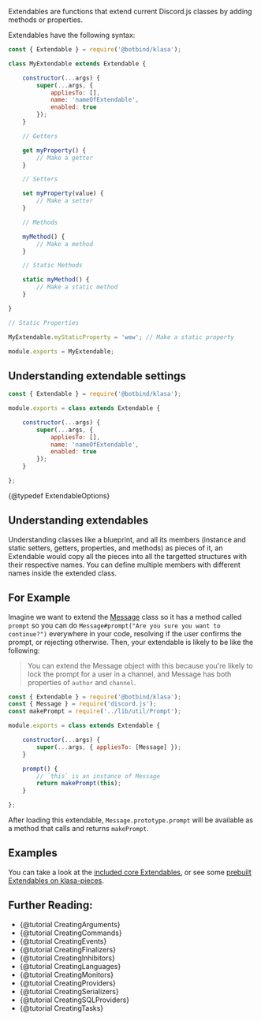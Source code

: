 Extendables are functions that extend current Discord.js classes by adding methods or properties.

Extendables have the following syntax:

<!-- eslint-disable no-dupe-class-members, no-inline-comments -->

```javascript
const { Extendable } = require('@botbind/klasa');

class MyExtendable extends Extendable {

	constructor(...args) {
		super(...args, {
			appliesTo: [],
			name: 'nameOfExtendable',
			enabled: true
		});
	}

	// Getters

	get myProperty() {
		// Make a getter
	}

	// Setters

	set myProperty(value) {
		// Make a setter
	}

	// Methods

	myMethod() {
		// Make a method
	}

	// Static Methods

	static myMethod() {
		// Make a static method
	}

}

// Static Properties

MyExtendable.myStaticProperty = 'wew'; // Make a static property

module.exports = MyExtendable;
```

<!-- eslint-enable no-dupe-class-members, no-inline-comments -->

## Understanding extendable settings

```javascript
const { Extendable } = require('@botbind/klasa');

module.exports = class extends Extendable {

	constructor(...args) {
		super(...args, {
			appliesTo: [],
			name: 'nameOfExtendable',
			enabled: true
		});
	}

};
```

{@typedef ExtendableOptions}

## Understanding extendables

Understanding classes like a blueprint, and all its members (instance and static setters, getters, properties, and methods) as pieces of it, an Extendable would copy all the pieces into all the targetted structures with their respective names. You can define multiple members with different names inside the extended class.

## For Example

Imagine we want to extend the [Message](https://discord.js.org/#/docs/main/master/class/Message) class
so it has a method called `prompt` so you can do `Message#prompt("Are you sure you want to continue?")`
everywhere in your code, resolving if the user confirms the prompt, or rejecting otherwise. Then, your
extendable is likely to be like the following:

> You can extend the Message object with this because you're likely to lock the prompt for a user in a channel,
and Message has both properties of `author` and `channel`.

```js
const { Extendable } = require('@botbind/klasa');
const { Message } = require('discord.js');
const makePrompt = require('../lib/util/Prompt');

module.exports = class extends Extendable {

	constructor(...args) {
		super(...args, { appliesTo: [Message] });
	}

	prompt() {
		// `this` is an instance of Message
		return makePrompt(this);
	}

};
```

After loading this extendable, `Message.prototype.prompt` will be available as a method that calls and returns `makePrompt`.

## Examples

You can take a look at the [included core Extendables](https://github.com/dirigeants/klasa/tree/{@branch}/src/extendables), or see some [prebuilt Extendables on klasa-pieces](https://github.com/dirigeants/klasa-pieces/tree/master/extendables).

## Further Reading:

- {@tutorial CreatingArguments}
- {@tutorial CreatingCommands}
- {@tutorial CreatingEvents}
- {@tutorial CreatingFinalizers}
- {@tutorial CreatingInhibitors}
- {@tutorial CreatingLanguages}
- {@tutorial CreatingMonitors}
- {@tutorial CreatingProviders}
- {@tutorial CreatingSerializers}
- {@tutorial CreatingSQLProviders}
- {@tutorial CreatingTasks}
